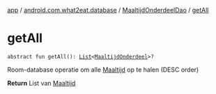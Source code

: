 [app](../../index.md) / [android.com.what2eat.database](../index.md) / [MaaltijdOnderdeelDao](index.md) / [getAll](./get-all.md)

# getAll

`abstract fun getAll(): `[`List`](https://kotlinlang.org/api/latest/jvm/stdlib/kotlin.collections/-list/index.html)`<`[`MaaltijdOnderdeel`](../../android.com.what2eat.model/-maaltijd-onderdeel/index.md)`>?`

Room-database operatie om alle [Maaltijd](../../android.com.what2eat.model/-maaltijd/index.md) op te halen (DESC order)

**Return**
List van [Maaltijd](../../android.com.what2eat.model/-maaltijd/index.md)

